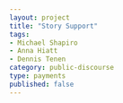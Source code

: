```yaml
---
layout: project
title: "Story Support"
tags:
- Michael Shapiro
- Anna Hiatt
- Dennis Tenen
category: public-discourse
type: payments
published: false
---
```

